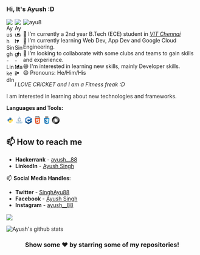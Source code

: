 ### Hi, It's Ayush :D
<a href="https://www.linkedin.com/in/ayush-singh-3395111a6/">
  <img align="left" alt="Ayush Singh - LinkedIn" width="22px" src="https://cdn.jsdelivr.net/npm/simple-icons@v3/icons/linkedin.svg"/>
</a>
<a href="mailto:singhayush873@gmail.com">
  <img align="left" alt="Ayush Singh - Mail" width="22px" src="https://img.icons8.com/ios-glyphs/30/000000/new-post.png"/>
</a>

<img src="https://komarev.com/ghpvc/?username=ayu8" alt="ayu8"/>

- 🔭 I’m currently a 2nd year B.Tech (ECE) student in [_VIT Chennai_](http://chennai.vit.ac.in/)
- 🌱 I’m currently learning Web Dev, App Dev and Google Cloud Engineering.
- 👯 I’m looking to collaborate with some clubs and teams to gain skills and experience.
- 😄 I'm interested in learning new skills, mainly Developer skills.
- 😄 Pronouns: He/Him/His

_I LOVE CRICKET and I am a Fitness freak :D_

I am interested in learning about new technologies and frameworks.

**Languages and Tools:**  

<code><img height="20" src="https://raw.githubusercontent.com/github/explore/80688e429a7d4ef2fca1e82350fe8e3517d3494d/topics/python/python.png"></code>
<code><img height="20" src="https://raw.githubusercontent.com/github/explore/80688e429a7d4ef2fca1e82350fe8e3517d3494d/topics/c/c.png"></code>
<code><img height="20" src="https://raw.githubusercontent.com/github/explore/80688e429a7d4ef2fca1e82350fe8e3517d3494d/topics/cpp/cpp.png"></code>
<code><img height="20" src="https://raw.githubusercontent.com/github/explore/80688e429a7d4ef2fca1e82350fe8e3517d3494d/topics/html/html.png"></code>
<code><img height="20" src="https://raw.githubusercontent.com/github/explore/80688e429a7d4ef2fca1e82350fe8e3517d3494d/topics/css/css.png"></code>
<code><img height="20" src="https://raw.githubusercontent.com/github/explore/80688e429a7d4ef2fca1e82350fe8e3517d3494d/topics/json/json.png"></code>

## 📫 How to reach me

- **Hackerrank** - [ayush__88](https://www.hackerrank.com/ayush__88)
- **LinkedIn** - [Ayush Singh](https://www.linkedin.com/in/ayush-singh-3395111a6/)


 📫 **Social Media Handles**:
- **Twitter** - [SinghAyu88](https://twitter.com/SinghAyu88)
- **Facebook** - [Ayush Singh](https://www.facebook.com/mr.ayush8/)
- **Instagram** - [ayush__88](https://www.instagram.com/ayush__88)

<div align="left">
<a href="https://github.com/ayu8">
  <img align="center" src="https://github-readme-stats.vercel.app/api/top-langs/?username=ayu8&theme=dark&hide_langs_below=1" />
</a>
</div>

 ![Ayush's github stats](https://github-readme-stats.vercel.app/api?username=ayu8&show_icons=true&title_color=00ff41&icon_color=82eefd&text_color=afafaf&bg_color=151515)
 
<div align="center">

### Show some ❤️ by starring some of my repositories!

</div>

